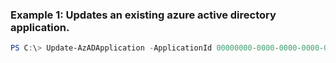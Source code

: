 ### Example 1: Updates an existing azure active directory application.
```powershell
PS C:\> Update-AzADApplication -ApplicationId 00000000-0000-0000-0000-000000000000 -DefaultProfile {DefaultProfile} -ReplyUrl {ReplyUrl}
```


